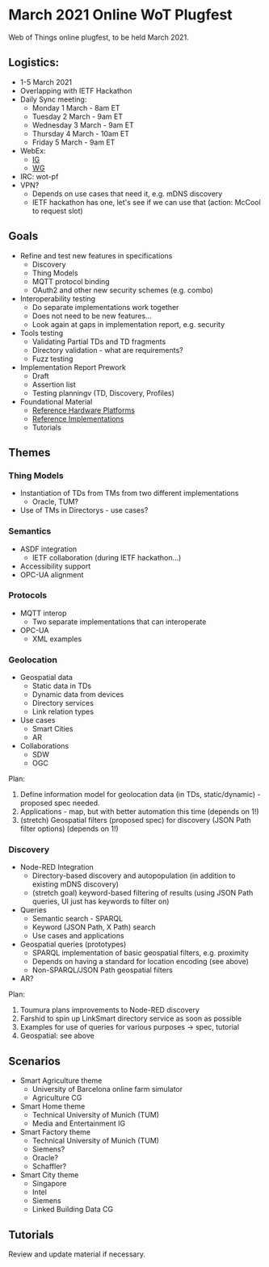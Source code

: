 # March 2021 Online WoT Plugfest
Web of Things online plugfest, to be held March 2021.

## Logistics:
* 1-5 March 2021
* Overlapping with IETF Hackathon
* Daily Sync meeting: 
    - Monday 1 March - 8am ET 
    - Tuesday 2 March - 9am ET
    - Wednesday 3 March - 9am ET
    - Thursday 4 March - 10am ET
    - Friday 5 March - 9am ET
* WebEx: 
    - [IG](https://lists.w3.org/Archives/Member/member-wot-ig/2021Feb/0010.html)
    - [WG](https://lists.w3.org/Archives/Member/member-wot-wg/2021Feb/0010.html)
* IRC: wot-pf
* VPN?
    - Depends on use cases that need it, e.g. mDNS discovery
    - IETF hackathon has one, let's see if we can use that (action: McCool to request slot)

## Goals
* Refine and test new features in specifications
    - Discovery
    - Thing Models
    - MQTT protocol binding
    - OAuth2 and other new security schemes (e.g. combo)
* Interoperability testing
    - Do separate implementations work together
    - Does not need to be new features...
    - Look again at gaps in implementation report, e.g. security
* Tools testing
    - Validating Partial TDs and TD fragments
    - Directory validation - what are requirements?
    - Fuzz testing
* Implementation Report Prework
    - Draft
    - Assertion list
    - Testing planningv (TD, Discovery, Profiles)
* Foundational Material
    - [Reference Hardware Platforms](reference/hw.md)
    - [Reference Implementations](reference/impl.md)
    - Tutorials

## Themes
### Thing Models
* Instantiation of TDs from TMs from two different implementations
    - Oracle, TUM?
* Use of TMs in Directorys - use cases?

### Semantics
* ASDF integration
   - IETF collaboration (during IETF hackathon...)
* Accessibility support
* OPC-UA alignment

### Protocols
* MQTT interop
    - Two separate implementations that can interoperate
* OPC-UA
    - XML examples

### Geolocation
* Geospatial data 
   - Static data in TDs
   - Dynamic data from devices
   - Directory services
   - Link relation types
* Use cases
   - Smart Cities
   - AR
* Collaborations
   - SDW
   - OGC
   
Plan:
1. Define information model for geolocation data (in TDs, static/dynamic) - proposed spec needed.
2. Applications - map, but with better automation this time (depends on 1!)
3. (stretch) Geospatial filters (proposed spec) for discovery (JSON Path filter options) (depends on 1!)
   
### Discovery
* Node-RED Integration
    - Directory-based discovery and autopopulation (in addition to existing mDNS discovery)
    - (stretch goal) keyword-based filtering of results (using JSON Path queries, UI just has keywords to filter on)
* Queries
    - Semantic search - SPARQL
    - Keyword (JSON Path, X Path) search
    - Use cases and applications
* Geospatial queries (prototypes)
    - SPARQL implementation of basic geospatial filters, e.g. proximity
    - Depends on having a standard for location encoding (see above)
    - Non-SPARQL/JSON Path geospatial filters
* AR?
    
Plan:
1. Toumura plans improvements to Node-RED discovery
2. Farshid to spin up LinkSmart directory service as soon as possible
3. Examples for use of queries for various purposes -> spec, tutorial
4. Geospatial: see above

## Scenarios
* Smart Agriculture theme 
     - University of Barcelona online farm simulator
     - Agriculture CG
* Smart Home theme 
     - Technical University of Munich (TUM)
     - Media and Entertainment IG
* Smart Factory theme 
     - Technical University of Munich (TUM)
     - Siemens?
     - Oracle?
     - Schaffler?
* Smart City theme 
     - Singapore
     - Intel
     - Siemens
     - Linked Building Data CG
     
## Tutorials
Review and update material if necessary.

